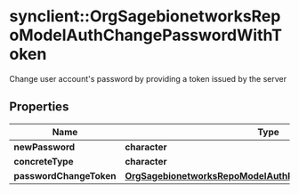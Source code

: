 # synclient::OrgSagebionetworksRepoModelAuthChangePasswordWithToken

Change user account's password by providing a token issued by the server

## Properties
Name | Type | Description | Notes
------------ | ------------- | ------------- | -------------
**newPassword** | **character** |  | [optional] 
**concreteType** | **character** |  | [optional] 
**passwordChangeToken** | [**OrgSagebionetworksRepoModelAuthPasswordResetSignedToken**](org.sagebionetworks.repo.model.auth.PasswordResetSignedToken.md) |  | [optional] 


